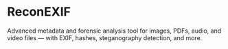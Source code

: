 # ReconEXIF
Advanced metadata and forensic analysis tool for images, PDFs, audio, and video files — with EXIF, hashes, steganography detection, and more.
